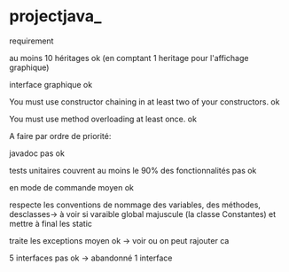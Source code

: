 # projectjava_
 
requirement

au moins 10 héritages ok (en comptant 1 heritage pour l'affichage graphique)

interface graphique ok

You must use constructor chaining in at least two of your constructors. ok

You must use method overloading at least once. ok


A faire par ordre de priorité:

javadoc pas ok

tests unitaires couvrent au moins le 90% des fonctionnalités  pas ok 

en mode de commande moyen ok

respecte les conventions de nommage des variables, des méthodes, desclasses-> à voir si varaible global majuscule (la classe Constantes) et mettre à final les static

traite les exceptions  moyen ok  -> voir ou on peut rajouter ca


5 interfaces pas ok -> abandonné 1 interface
